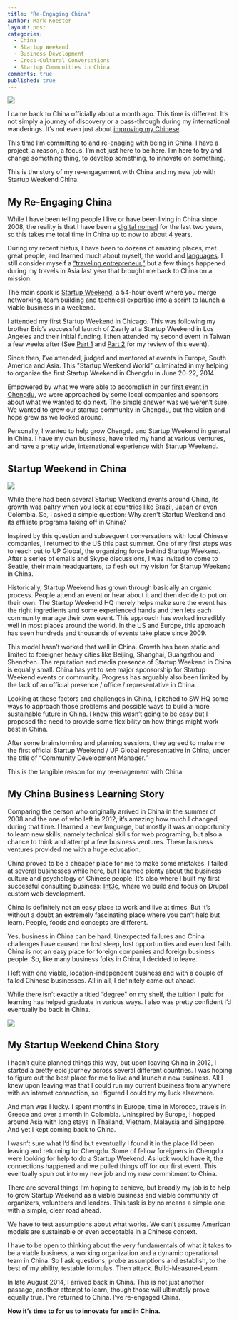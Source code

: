 ```yaml
---
title: "Re-Engaging China"
author: Mark Koester
layout: post
categories:
  - China
  - Startup Weekend
  - Business Development
  - Cross-Cultural Conversations
  - Startup Communities in China
comments: true
published: true
---
```


![](https://farm3.staticflickr.com/2941/15392023112_118315cecb_c.jpg)

I came back to China officially about a month ago. This time is different. It’s not simply a journey of discovery or a pass-through during my international wanderings. It’s not even just about [improving my Chinese](http://www.markwk.com/2014/08/re-engaging-with-learning-chinese.html).

This time I’m committing to and re-enaging with being in China. I have a project, a reason, a focus. I’m not just here to be here. I’m here to try and change something thing, to develop something, to innovate on something.

This is the story of my re-engagement with China and my new job with Startup Weekend China.

<!--more-->

## My Re-Engaging China

While I have been telling people I live or have been living in China since 2008, the reality is that I have been a [digital nomad](http://www.markwk.com/2014/08/my-journey-as-digital-nomad.html) for the last two years, so this takes me total time in China up to now to about 4 years.

During my recent hiatus, I have been to dozens of amazing places, met great people, and learned much about myself, the world and [languages](http://www.markwk.com/category/learning/). I still consider myself a [“traveling entrepreneur,”](https://twitter.com/markwkoester) but a few things happened during my travels in Asia last year that brought me back to China on a mission.

The main spark is [Startup Weekend](http://startupweekend.org), a 54-hour event where you merge networking, team building and technical expertise into a sprint to launch a viable business in a weekend.

I attended my first Startup Weekend in Chicago. This was following my brother Eric’s successful launch of Zaarly at a Startup Weekend in Los Angeles and their initial funding. I then attended my second event in Taiwan a few weeks after (See [Part 1](http://www.markwk.com/2011/08/first-startup-weekend-taipei-part-1.html) and [Part 2](http://www.markwk.com/2011/08/thoughts-on-first-startup-weekend-taipei-part-2.html) for my review of this event).

Since then, I’ve attended, judged and mentored at events in Europe, South America and Asia. This "Startup Weekend World" culminated in my helping to organize the first Startup Weekend in Chengdu in June 20-22, 2014.

Empowered by what we were able to accomplish in our [first event in Chengdu](http://chengdu.startupweekend.org/2014/06/23/267/), we were approached by some local companies and sponsors about what we wanted to do next. The simple answer was we weren’t sure. We wanted to grow our startup community in Chengdu, but the vision and hope grew as we looked around.

Personally, I wanted to help grow Chengdu and Startup Weekend in general in China. I have my own business, have tried my hand at various ventures, and have a pretty wide, international experience with Startup Weekend.

## Startup Weekend in China

![](/https://farm3.staticflickr.com/2947/15391934572_fdacc6b6d4_z.jpg)

While there had been several Startup Weekend events around China, its growth was paltry when you look at countries like Brazil, Japan or even Colombia. So, I asked a simple question: Why aren't Startup Weekend and its affiliate programs taking off in China?

Inspired by this question and subsequent conversations with local Chinese companies, I returned to the US this past summer. One of my first steps was to reach out to UP Global, the organizing force behind Startup Weekend. After a series of emails and Skype discussions, I was invited to come to Seattle, their main headquarters, to flesh out my vision for Startup Weekend in China.

Historically, Startup Weekend has grown through basically an organic process. People attend an event or hear about it and then decide to put on their own. The Startup Weekend HQ merely helps make sure the event has the right ingredients and some experienced hands and then lets each community manage their own event. This approach has worked incredibly well in most places around the world. In the US and Europe, this approach has seen hundreds and thousands of events take place since 2009.

This model hasn’t worked that well in China. Growth has been static and limited to foreigner heavy cities like Beijing, Shanghai, Guangzhou and Shenzhen. The reputation and media presence of Startup Weekend in China is equally small. China has yet to see major sponsorship for Startup Weekend events or community. Progress has arguably also been limited by the lack of an official presence / office / representative in China.

Looking at these factors and challenges in China, I pitched to SW HQ some ways to approach those problems and possible ways to build a more sustainable future in China. I knew this wasn’t going to be easy but I proposed the need to provide some flexibility on how things might work best in China.

After some brainstorming and planning sessions, they agreed to make me the first official Startup Weekend / UP Global representative in China, under the title of “Community Development Manager.”

This is the tangible reason for my re-enagement with China.

## My China Business Learning Story

Comparing the person who originally arrived in China in the summer of 2008 and the one of who left in 2012, it’s amazing how much I changed during that time. I learned a new language, but mostly it was an opportunity to learn new skills, namely technical skills for web programing, but also a chance to think and attempt a few business ventures. These business ventures provided me with a huge education.

China proved to be a cheaper place for me to make some mistakes. I failed at several businesses while here, but I learned plenty about the business culture and psychology of Chinese people. It’s also where I built my first successful consulting business: [Int3c](http://int3c.com), where we build and focus on Drupal custom web development.

China is definitely not an easy place to work and live at times. But it’s without a doubt an extremely fascinating place where you can’t help but learn. People, foods and concepts are different.

Yes, business in China can be hard. Unexpected failures and China challenges have caused me lost sleep, lost opportunities and even lost faith. China is not an easy place for foreign companies and foreign business people. So, like many business folks in China, I decided to leave.

I left with one viable, location-independent business and with a couple of failed Chinese businesses. All in all, I definitely came out ahead.

While there isn’t exactly a titled “degree" on my shelf, the tuition I paid for learning has helped graduate in various ways. I also was pretty confident I’d eventually be back in China.

![](https://farm3.staticflickr.com/2942/15205612000_030a1cd568.jpg)

## My Startup Weekend China Story

I hadn’t quite planned things this way, but upon leaving China in 2012, I started a pretty epic journey across several different countries. I was hoping to figure out the best place for me to live and launch a new business. All I knew upon leaving was that I could run my current business from anywhere with an internet connection, so I figured I could try my luck elsewhere.

And man was I lucky. I spent months in Europe, time in Morocco, travels in Greece and over a month in Colombia. Uninspired by Europe, I hopped around Asia with long stays in Thailand, Vietnam, Malaysia and Singapore. And yet I kept coming back to China.

I wasn’t sure what I’d find but eventually I found it in the place I’d been leaving and returning to: Chengdu. Some of fellow foreigners in Chengdu were looking for help to do a Startup Weekend. As luck would have it, the connections happened and we pulled things off for our first event. This eventually spun out into my new job and my new commitment to China.

There are several things I’m hoping to achieve, but broadly my job is to help to grow Startup Weekend as a viable business and viable community of organizers, volunteers and leaders. This task is by no means a simple one with a simple, clear road ahead.

We have to test assumptions about what works. We can’t assume American models are sustainable or even acceptable in a Chinese context.

I have to be open to thinking about the very fundamentals of what it takes to be a viable business, a working organization and a dynamic operational team in China. So I ask questions, probe assumptions and establish, to the best of my ability, testable formulas. Then attack. Build-Measure-Learn.

In late August 2014, I arrived back in China. This is not just another passage, another attempt to learn, though those will ultimately prove equally true. I’ve returned to China. I’ve re-engaged China.

**Now it’s time to for us to innovate for and in China.**
